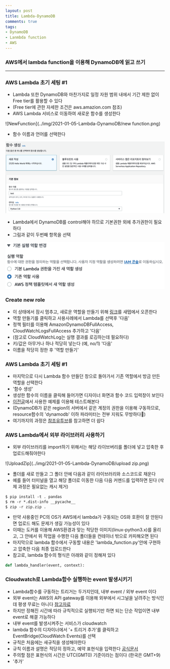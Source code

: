 ```yaml
---
layout: post
title: Lambda-DynamoDB
comments: true
tags:
- DynamoDB
- Lanmbda function
- AWS
---
```


### AWS에서 lambda function을 이용해 DynamoDB에 읽고 쓰기 
------

### AWS Lambda 초기 세팅 #1
- Lambda 또한 DynamoDB와 마찬가지로 일정 자원 범위 내에서 기간 제한 없이 Free tier를 활용할 수 있다
- (Free tier에 관한 자세한 조건은 aws.amazion.com 참조)
- AWS Lambda 서비스로 이동하여 새로운 함수를 생성한다

![NewFunction](../img/2021-01-05-Lambda-DynamoDB/new function.png)

- 함수 이름과 언어를 선택한다

![setting1](../img/2021-01-05-Lambda-DynamoDB/setting1.png)

- Lambda에서 DynamoDB를 control해야 하므로 기본권한 외에 추가권한이 필요하다
- 그림과 같이 두번째 항목을 선택

![setting2](../img/2021-01-05-Lambda-DynamoDB/setting2.png)

### Create new role 
- 이 상태에서 잠시 멈추고, 새로운 역할을 만들기 위해 [링크](https://console.aws.amazon.com/iam/home#/roles)를 새탭에서 오픈한다
- 역할 만들기를 클릭하고 사용사례에서 Lambda를 선택후 '다음'
- 정책 필터를 이용해 AmazonDynamoDBFullAccess, CloudWatchLogsFullAccess 추가하고 '다음'
- (참고로 CloudWatchLog는 실행 결과를 로깅하는데 필요하다)
- 키/값은 아무거나 하나 적당히 넣는다 (예, no/1) '다음'
- 이름을 적당히 정한 후 '역할 만들기'

### AWS Lambda 초기 세팅 #1
- 마지막으로 다시 Lambda 함수 만들던 창으로 돌아가서 기존 역할에서 방금 만든 역할을 선택한다
- '함수 생성'
- 생성한 함수의 이름을 클릭해 들어가면 디자이너 화면과 함수 코드 입력창이 보인다
- [이전글](Dynamo-Python-Local-DB-control)에서 사용한 예제를 이용해 테스트해본다
- (DynamoDB가 같은 region의 서버에서 같은 계정의 권한을 이용해 구동하므로, resource함수의 'dynamodb' 이하 파라미터는 전부 지워도 무방하다)
- 여기까지의 과정은 [참조유투브](https://www.youtube.com/watch?v=8zhv6GDSDE8)를 참고하면 더 쉽다

### AWS Lambda에서 외부 라이브러리 사용하기
- 외부 라이브러리를 import하기 위해서는 해당 라이브버리를 폴더에 넣고 압축한 후 업로드해줘야한다

![UploadZip](../img/2021-01-05-Lambda-DynamoDB/upload zip.png)

- 폴더를 새로 만들고 그 폴더 안에 다음과 같이 라이브러리와 소스코드로 채운다
- 예를 들어 터미널을 열고 해당 폴더로 이동한 다음 다음 커멘드를 입력하면 된다 (삭제 과정은 필요없는 캐시 제거)
```console
$ pip install -t . pandas
$ rm -r *.dist-info __pycache__
$ zip -r zip.zip .
```
- 만약 사용중인 PC의 OS가 AWS에서 lambda가 구동되는 OS와 호환이 잘 안된다면 업로드 해도 문제가 생길 가능성이 있다
- 이때는 도커를 이용해 AWS환경과 맞는 적당한 이미지(linux-python3.x)를 올리고, 그 안에서 위 작업을 수행한 다음 폴더들을 컨테이너 밖으로 카피해오면 된다
- 마지막으로 lambda 함수에서 구동할 내용은 'lambda_function.py'안에 구현하고 압축한 다음 최종 업로드한다
- 참고로, lambda 함수의 형식은 아래와 같이 정해져 있다
```python
def lambda_handler(event, context):
```

### Cloudwatch로 Lambda함수 실행하는 event 발생시키기
- Lambda함수를 구동하는 트리거는 두가지인데, 내부 event / 외부 event 이다
- 외부 event는 AWS의 API gateway를 이용해 외부에서 시그널을 날려주는 방식인데 평생 무료는 아니다
[참고자료](https://smartshk.tistory.com/9)
- 하지만 정해진 시간에 따라 규칙적으로 실행되기만 하면 되는 단순 작업이면 내부 event로 해결 가능하다
- 내부 event를 발생시켜주는 서비스가 cloudwatch
- lambda 함수의 디자이너에서 '+ 트리거 추가'를 클릭하고 EventBridge(CloudWatch Events)를 선택
- 규칙은 처음에는 새규칙을 생성해야한다
- 규칙 이름과 설명은 적당히 정하고, 예약 표현식을 입력한다
[공식문서](https://docs.aws.amazon.com/ko_kr/AmazonCloudWatch/latest/events/ScheduledEvents.html)
- 주의할 점은 표현식의 시간은 UTC(GMT0) 기준이라는 점이다 (한국은 GMT+9)
- '추가'

